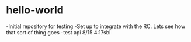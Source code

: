 # hello-world
-Initial repository for testing
-Set up to integrate with the RC. Lets see how that sort of thing goes
-test api 8/15 4:17sbi
